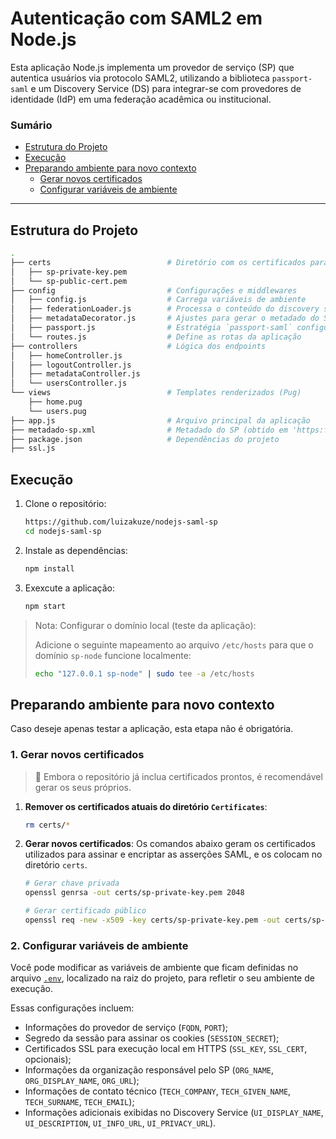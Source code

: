 # Autenticação com SAML2 em Node.js

Esta aplicação Node.js implementa um provedor de serviço (SP) que autentica usuários via protocolo SAML2, utilizando a biblioteca `passport-saml` e um Discovery Service (DS) para integrar-se com provedores de identidade (IdP) em uma federação acadêmica ou institucional.


### Sumário

- [Estrutura do Projeto](#estrutura-do-projeto)
- [Execução](#execução)
- [Preparando ambiente para novo contexto](#preparando-ambiente-para-novo-contexto)
  - [Gerar novos certificados](#1-gerar-novos-certificados)
  - [Configurar variáveis de ambiente](#2-configurar-variáveis-de-ambiente)
---

## Estrutura do Projeto

```bash
.
├── certs                          # Diretório com os certificados para asserções SAML
│   ├── sp-private-key.pem          
│   └── sp-public-cert.pem          
├── config                         # Configurações e middlewares
│   ├── config.js                  # Carrega variáveis de ambiente  
│   ├── federationLoader.js        # Processa o conteúdo do discovery service  
│   ├── metadataDecorator.js       # Ajustes para gerar o metadado do SP
│   ├── passport.js                # Estratégia `passport-saml` configurada
│   └── routes.js                  # Define as rotas da aplicação
├── controllers                    # Lógica dos endpoints
│   ├── homeController.js
│   ├── logoutController.js
│   ├── metadataController.js
│   └── usersController.js
└── views                          # Templates renderizados (Pug)
    ├── home.pug
    └── users.pug
├── app.js                         # Arquivo principal da aplicação  
├── metadado-sp.xml                # Metadado do SP (obtido em 'https:fqdn:port/saml2/metadata')
├── package.json                   # Dependências do projeto
├── ssl.js                         

```

## Execução

1. Clone o repositório:

   ```bash
   https://github.com/luizakuze/nodejs-saml-sp
   cd nodejs-saml-sp
   ```

2. Instale as dependências:

   ```bash
   npm install
   ```

3. Exexcute a aplicação:

   ```bash
   npm start
   ``` 
 

> Nota: Configurar o domínio local (teste da aplicação):
>
> Adicione o seguinte mapeamento ao arquivo `/etc/hosts` para que o domínio `sp-node` funcione localmente:
>
> ```bash
> echo "127.0.0.1 sp-node" | sudo tee -a /etc/hosts
> ```


## Preparando ambiente para novo contexto
Caso deseje apenas testar a aplicação, esta etapa não é obrigatória.  

### 1. Gerar novos certificados  
 
> 📝 Embora o repositório já inclua certificados prontos, é recomendável gerar os seus próprios.

   1. **Remover os certificados atuais do diretório `Certificates`**:

      ```bash
      rm certs/*
      ```

   2. **Gerar novos certificados**:
   Os comandos abaixo geram os certificados utilizados para assinar e encriptar as asserções SAML, e os colocam no diretório `certs`.

      ```bash 
      # Gerar chave privada
      openssl genrsa -out certs/sp-private-key.pem 2048

      # Gerar certificado público
      openssl req -new -x509 -key certs/sp-private-key.pem -out certs/sp-public-cert.pem -days 365
      ```

### 2. Configurar variáveis de ambiente

Você pode modificar as variáveis de ambiente que ficam definidas no arquivo [`.env`](./.env), localizado na raiz do projeto, para refletir o seu ambiente de execução.

Essas configurações incluem:

* Informações do provedor de serviço (`FQDN`, `PORT`);
* Segredo da sessão para assinar os cookies (`SESSION_SECRET`);
* Certificados SSL para execução local em HTTPS (`SSL_KEY`, `SSL_CERT`, opcionais);
* Informações da organização responsável pelo SP (`ORG_NAME`, `ORG_DISPLAY_NAME`, `ORG_URL`);
* Informações de contato técnico (`TECH_COMPANY`, `TECH_GIVEN_NAME`, `TECH_SURNAME`, `TECH_EMAIL`);
* Informações adicionais exibidas no Discovery Service (`UI_DISPLAY_NAME`, `UI_DESCRIPTION`, `UI_INFO_URL`, `UI_PRIVACY_URL`).

 